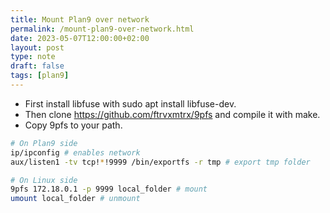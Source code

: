 ```yaml
---
title: Mount Plan9 over network
permalink: /mount-plan9-over-network.html
date: 2023-05-07T12:00:00+02:00
layout: post
type: note
draft: false
tags: [plan9]
---
```


- First install libfuse with sudo apt install libfuse-dev.
- Then clone https://github.com/ftrvxmtrx/9pfs and compile it with make.
- Copy 9pfs to your path.

```sh
# On Plan9 side
ip/ipconfig # enables network
aux/listen1 -tv tcp!*!9999 /bin/exportfs -r tmp # export tmp folder

# On Linux side
9pfs 172.18.0.1 -p 9999 local_folder # mount
umount local_folder # unmount
```

